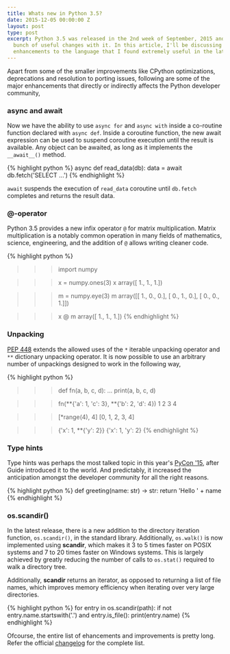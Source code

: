 ```yaml
---
title: Whats new in Python 3.5?
date: 2015-12-05 00:00:00 Z
layout: post
type: post
excerpt: Python 3.5 was released in the 2nd week of September, 2015 and brought a
  bunch of useful changes with it. In this article, I'll be discussing some of the
  enhancements to the language that I found extremely useful in the latest release.
---
```


Apart from some of the smaller improvements like CPython optimizations, deprecations
and resolution to porting issues, following are some of the major enhancements that
directly or indirectly affects the Python developer community,

### async and await

Now we have the ability to use `async for` and `async with` inside a co-routine
function declared with `async def`. Inside a coroutine function, the new await expression
can be used to suspend coroutine execution until the result is available. Any object
can be awaited, as long as it implements the `__await__()` method.

{% highlight python %}
async def read_data(db):
    data = await db.fetch('SELECT ...')
{% endhighlight %}

`await` suspends the execution of `read_data` coroutine until `db.fetch` completes
and returns the result data.

### @-operator

Python 3.5 provides a new infix operator `@` for matrix multiplication. Matrix
multiplication is a notably common operation in many fields of mathematics,
science, engineering, and the addition of `@` allows writing cleaner code.

{% highlight python %}
>>> import numpy

>>> x = numpy.ones(3)
>>> x
array([ 1., 1., 1.])

>>> m = numpy.eye(3)
>>> m
array([[ 1., 0., 0.],
       [ 0., 1., 0.],
       [ 0., 0., 1.]])

>>> x @ m
array([ 1., 1., 1.])
{% endhighlight %}

### Unpacking

[PEP 448](https://www.python.org/dev/peps/pep-0448) extends the allowed uses of
the `*` iterable unpacking operator and `**` dictionary unpacking operator. It
is now possible to use an arbitrary number of unpackings designed to work in the
following way,

{% highlight python %}
>>> def fn(a, b, c, d):
...     print(a, b, c, d)

>>> fn(**{'a': 1, 'c': 3}, **{'b': 2, 'd': 4})
1 2 3 4

>>> [*range(4), 4]
[0, 1, 2, 3, 4]

>>> {'x': 1, **{'y': 2}}
{'x': 1, 'y': 2}
{% endhighlight %}

### Type hints

Type hints was perhaps the most talked topic in this year's [PyCon '15](https://www.youtube.com/watch?v=2wDvzy6Hgxg),
after Guide introduced it to the world. And predictably, it increased the anticipation
amongst the developer community for all the right reasons.

{% highlight python %}
def greeting(name: str) -> str:
    return 'Hello ' + name
{% endhighlight %}

### os.scandir()

In the latest release, there is a new addition to the directory iteration function,
`os.scandir()`, in the standard library. Additionally, `os.walk()` is now implemented
using **scandir**, which makes it 3 to 5 times faster on POSIX systems and 7 to 20
times faster on Windows systems. This is largely achieved by greatly reducing the
number of calls to `os.stat()` required to walk a directory tree.

Additionally, **scandir** returns an iterator, as opposed to returning a list of
file names, which improves memory efficiency when iterating over very large directories.

{% highlight python %}
for entry in os.scandir(path):
    if not entry.name.startswith('.') and entry.is_file():
        print(entry.name)
{% endhighlight %}

Ofcourse, the entire list of ehancements and improvements is pretty long. Refer
the official [changelog](https://docs.python.org/3.5/whatsnew/changelog.html)
for the complete list.
